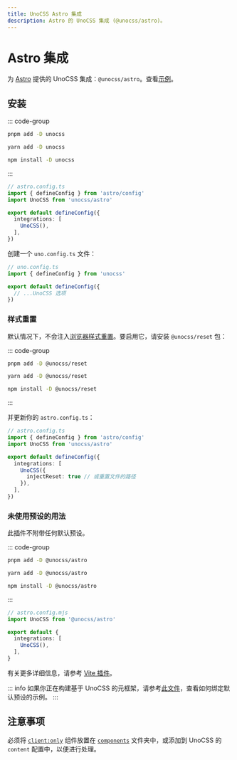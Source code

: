 ```yaml
---
title: UnoCSS Astro 集成
description: Astro 的 UnoCSS 集成 (@unocss/astro)。
---
```


# Astro 集成

为 [Astro](https://astro.build/) 提供的 UnoCSS 集成：`@unocss/astro`。查看[示例](https://github.com/unocss/unocss/tree/main/examples/astro)。

## 安装

::: code-group
  ```bash [pnpm]
  pnpm add -D unocss
  ```
  ```bash [yarn]
  yarn add -D unocss
  ```
  ```bash [npm]
  npm install -D unocss
  ```
:::

```ts
// astro.config.ts
import { defineConfig } from 'astro/config'
import UnoCSS from 'unocss/astro'

export default defineConfig({
  integrations: [
    UnoCSS(),
  ],
})
```

创建一个 `uno.config.ts` 文件：

```ts
// uno.config.ts
import { defineConfig } from 'unocss'

export default defineConfig({
  // ...UnoCSS 选项
})
```

### 样式重置

默认情况下，不会注入[浏览器样式重置](/guide/style-reset)。要启用它，请安装 `@unocss/reset` 包：

::: code-group
  ```bash [pnpm]
  pnpm add -D @unocss/reset
  ```
  ```bash [yarn]
  yarn add -D @unocss/reset
  ```
  ```bash [npm]
  npm install -D @unocss/reset
  ```
:::

并更新你的 `astro.config.ts`：

```ts
// astro.config.ts
import { defineConfig } from 'astro/config'
import UnoCSS from 'unocss/astro'

export default defineConfig({
  integrations: [
    UnoCSS({
      injectReset: true // 或重置文件的路径
    }),
  ],
})
```

### 未使用预设的用法

此插件不附带任何默认预设。

::: code-group
  ```bash [pnpm]
  pnpm add -D @unocss/astro
  ```
  ```bash [yarn]
  yarn add -D @unocss/astro
  ```
  ```bash [npm]
  npm install -D @unocss/astro
  ```
:::

```ts
// astro.config.mjs
import UnoCSS from '@unocss/astro'

export default {
  integrations: [
    UnoCSS(),
  ],
}
```

有关更多详细信息，请参考 [Vite 插件](/integrations/vite)。

::: info
如果你正在构建基于 UnoCSS 的元框架，请参考[此文件](https://github.com/unocss/unocss/blob/main/packages/unocss/src/astro.ts)，查看如何绑定默认预设的示例。
:::

## 注意事项

必须将 [`client:only`](https://docs.astro.build/en/reference/directives-reference/#clientonly) 组件放置在 [`components`](https://docs.astro.build/en/core-concepts/project-structure/#srccomponents) 文件夹中，或添加到 UnoCSS 的 `content` 配置中，以便进行处理。

